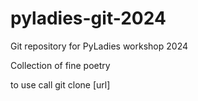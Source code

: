 # pyladies-git-2024
Git repository for PyLadies workshop 2024

Collection of fine poetry

to use call git clone [url]

